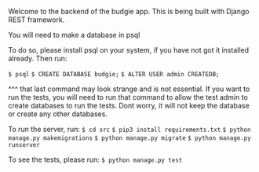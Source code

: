 Welcome to the backend of the budgie app. This is being built with Django REST framework.

You will need to make a database in psql 

To do so, please install psql on your system, if you have not got it installed already. Then run: 

`$ psql`
`$ CREATE DATABASE budgie;`
`$ ALTER USER admin CREATEDB;`

^^^ that last command may look strange and is not essential. If you want to run the tests, you will need to run that command to allow the test admin to create databases to run the tests. Dont worry, it will not keep the database or create any other databases. 

To run the server, run:
`$ cd src`
`$ pip3 install requirements.txt`
`$ python manage.py makemigrations`
`$ python manage.py migrate`
`$ python manage.py runserver`


To see the tests, please run:
`$ python manage.py test`
